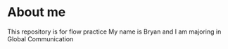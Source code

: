 # About me
This repository is for flow practice
My name is Bryan and I am majoring in Global Communication
